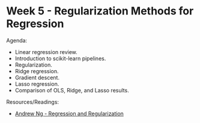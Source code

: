 # Week 5 - Regularization Methods for Regression

Agenda:  
- Linear regression review.  
- Introduction to scikit-learn pipelines.  
- Regularization.  
- Ridge regression.  
- Gradient descent.  
- Lasso regression.  
- Comparison of OLS, Ridge, and Lasso results.  

Resources/Readings:
- [Andrew Ng - Regression and Regularization](https://www.youtube.com/watch?v=4b4MUYve_U8)
